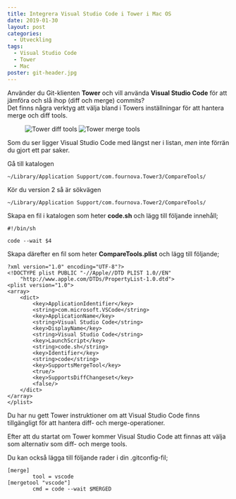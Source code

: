 ```yaml
---
title: Integrera Visual Studio Code i Tower i Mac OS
date: 2019-01-30
layout: post
categories:
  - Utveckling
tags:
  - Visual Studio Code
  - Tower
  - Mac
poster: git-header.jpg
---
```


Använder du Git-klienten **Tower** och vill använda **Visual Studio Code** för att jämföra och slå ihop (diff och merge) commits?  
Det finns några verktyg att välja bland i Towers inställningar för att hantera merge och diff tools.

<figure>
  <img src="{{ site.baseurl }}/assets/postfiles/tower-diff-tools.png" alt="Tower diff tools" style="max-width: 300px;" loading="lazy">

  <img src="{{ site.baseurl }}/assets/postfiles/tower-merge-tools.png" alt="Tower merge tools" style="max-width: 300px;" loading="lazy">
</figure>

Som du ser ligger Visual Studio Code med längst ner i listan, _men_ inte förrän du gjort ett par saker.

Gå till katalogen 

```
~/Library/Application Support/com.fournova.Tower3/CompareTools/
```

Kör du version 2 så är sökvägen

```
~/Library/Application Support/com.fournova.Tower2/CompareTools/
```

Skapa en fil i katalogen som heter **code.sh** och lägg till följande innehåll;

```
#!/bin/sh

code --wait $4
```

Skapa därefter en fil som heter **CompareTools.plist** och lägg till följande;

```
?xml version="1.0" encoding="UTF-8"?>
<!DOCTYPE plist PUBLIC "-//Apple//DTD PLIST 1.0//EN" 
    "http://www.apple.com/DTDs/PropertyList-1.0.dtd">
<plist version="1.0">
<array>    
    <dict>
        <key>ApplicationIdentifier</key>
        <string>com.microsoft.VSCode</string>
        <key>ApplicationName</key>
        <string>Visual Studio Code</string>
        <key>DisplayName</key>
        <string>Visual Studio Code</string>
        <key>LaunchScript</key>
        <string>code.sh</string>
        <key>Identifier</key>
        <string>code</string>
        <key>SupportsMergeTool</key>
        <true/>
        <key>SupportsDiffChangeset</key>
        <false/>
    </dict>
</array>
</plist>
```

Du har nu gett Tower instruktioner om att Visual Studio Code finns tillgängligt för att hantera diff- och merge-operationer.

Efter att du startat om Tower kommer Visual Studio Code att finnas att välja som alternativ som diff- och merge tools.

Du kan också lägga till följande rader i din .gitconfig-fil;

```
[merge]
        tool = vscode
[mergetool "vscode"]
        cmd = code --wait $MERGED
```
